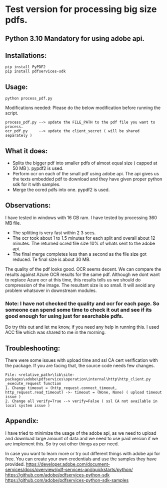 # Test version for processing big size pdfs.


## Python 3.10 Mandatory for using adobe api.  
  
  
## Installations:
```
pip install PyPDF2
pip install pdfservices-sdk
```

  
## Usage:
`python process_pdf.py`  
  
Modifications needed: Please do the below modification before running the script.  

```
process_pdf.py --> update the FILE_PATH to the pdf file you want to process.
ocr_pdf.py     --> update the client_secret ( will be shared separately )
```

  
## What it does:
* Splits the bigger pdf into smaller pdfs of almost equal size ( capped at 50 MB ). pypdf2 is used.
* Perform ocr on each of the small pdf using adobe api. The api gives us the texts embedded pdf to download and they have given proper python sdk for it with samples.
* Merge the ocred pdfs into one. pypdf2 is used.  
  
  
## Observations:
I have tested in windows with 16 GB ram. I have tested by processing 360 MB file. 
* The splitting is very fast within 2 3 secs.
* The ocr took about 1 to 1.5 minutes for each split and overall about 12 minutes. The returned ocred file size 10% of whats sent to the adobe api.
* The final merge completes less than a second as the file size got reduced. Te final size is about 30 MB.

The quality of the pdf looks good. OCR seems decent. We can compare the results against Azure OCR results for the same pdf. Although we dont want to replace Azure ocr at this time, this results tells us we should do compression of the image. The resultant size is so small. It will avoid any problem whatsover in downstream modules.  
  
### **Note**: I have not checked the quality and ocr for each page. So someone can spend some time to check it out and see if its good enough for using just for searchable pdfs.
  
Do try this out and let me know, if you need any help in running this. I used ACC file which was shared to me in the morning.
  
  

## Troubleshooting:
There were some issues with upload time and ssl CA cert verification with the package. If you are facing that, the source code needs few changes.  

```
File: <relative_path>\lib\site-packages\adobe\pdfservices\operation\internal\http\http_client.py
_execute_request function 
1. Change timeout = (http_request.connect_timeout, http_request.read_timeout) ->- timeout = (None, None) ( upload timeout issue )
2. Change all verify=True --> verify=False ( ssl CA not available in local system issue )
```

  
## Appendix:
I have tried to minimize the usage of the adobe api, as we need to upload and download large amount of data and we need to use paid version if we are implement this. So try out other things as per need.
  
In case you want to learn more or try out different things with adobe api for free. You can create your own credentials and use the samples they have provided.
https://developer.adobe.com/document-services/docs/overview/pdf-services-api/quickstarts/python/
https://github.com/adobe/pdfservices-python-sdk
https://github.com/adobe/pdfservices-python-sdk-samples
